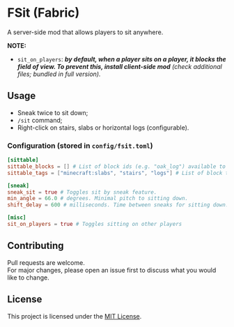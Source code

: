 # FSit (Fabric)

A server-side mod that allows players to sit anywhere.

__NOTE:__
- `sit_on_players`: ___by default, when a player sits on a player, it blocks the field of view. To prevent this, install client-side mod__
  (check additional files; bundled in full
  version)._

## Usage

- Sneak twice to sit down;  
- `/sit` command;  
- Right-click on stairs, slabs or horizontal logs (configurable).

### Configuration (stored in `config/fsit.toml`)

```toml
[sittable]
sittable_blocks = [] # List of block ids (e.g. "oak_log") available to sit.
sittable_tags = ["minecraft:slabs", "stairs", "logs"] # List of block tags.

[sneak]
sneak_sit = true # Toggles sit by sneak feature.
min_angle = 66.0 # degrees. Minimal pitch to sitting down.
shift_delay = 600 # milliseconds. Time between sneaks for sitting down.

[misc]
sit_on_players = true # Toggles sitting on other players
```

## Contributing

Pull requests are welcome.  
For major changes, please open an issue first to discuss what you would like to change.

## License

This project is licensed under the [MIT License][license].

[license]: ./LICENSE
